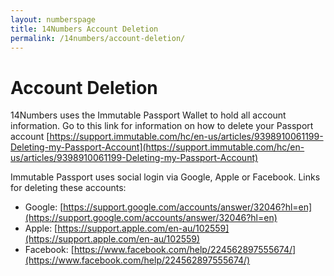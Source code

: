 ```yaml
---
layout: numberspage
title: 14Numbers Account Deletion
permalink: /14numbers/account-deletion/
---
```


# Account Deletion

14Numbers uses the Immutable Passport Wallet to hold all account information. Go to this link for information on how to delete your Passport account [https://support.immutable.com/hc/en-us/articles/9398910061199-Deleting-my-Passport-Account](https://support.immutable.com/hc/en-us/articles/9398910061199-Deleting-my-Passport-Account)

Immutable Passport uses social login via Google, Apple or Facebook. Links for deleting these accounts:

* Google: [https://support.google.com/accounts/answer/32046?hl=en](https://support.google.com/accounts/answer/32046?hl=en)
* Apple: [https://support.apple.com/en-au/102559](https://support.apple.com/en-au/102559)
* Facebook: [https://www.facebook.com/help/224562897555674/](https://www.facebook.com/help/224562897555674/)
